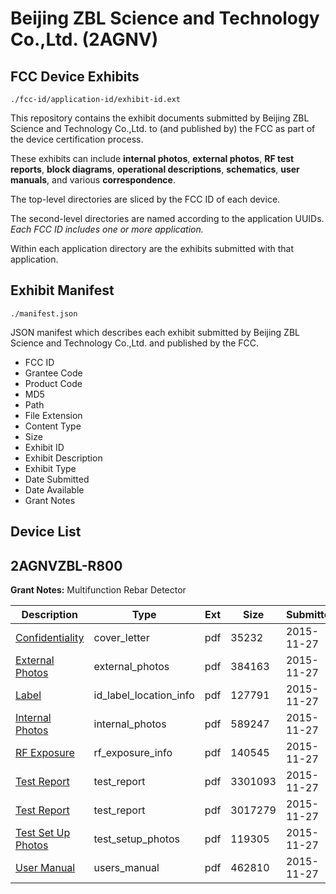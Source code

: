 # Beijing ZBL Science and Technology Co.,Ltd. (2AGNV)
## FCC Device Exhibits

```
./fcc-id/application-id/exhibit-id.ext
```

This repository contains the exhibit documents submitted by Beijing ZBL Science and Technology Co.,Ltd. to (and published by) the FCC as part of the device certification process.

These exhibits can include **internal photos**, **external photos**, **RF test reports**, **block diagrams**, **operational descriptions**, **schematics**, **user manuals**, and various **correspondence**.

The top-level directories are sliced by the FCC ID of each device.

The second-level directories are named according to the application UUIDs. *Each FCC ID includes one or more application.*

Within each application directory are the exhibits submitted with that application. 

## Exhibit Manifest

```
./manifest.json
```

JSON manifest which describes each exhibit submitted by Beijing ZBL Science and Technology Co.,Ltd. and published by the FCC.

- FCC ID
- Grantee Code
- Product Code
- MD5
- Path
- File Extension
- Content Type
- Size
- Exhibit ID
- Exhibit Description
- Exhibit Type
- Date Submitted
- Date Available
- Grant Notes

## Device List
## 2AGNVZBL-R800
**Grant Notes:** Multifunction Rebar Detector

| Description | Type | Ext | Size | Submitted | Available |
| ----------- | ---- | --- | ---- | --------- | --------- |
| [Confidentiality](2AGNVZBL-R800/881352da7f9d7fa30d03d782b0fd6384/2824588.pdf) | cover_letter | pdf | 35232 | 2015-11-27 | 2015-11-29 |
| [External Photos](2AGNVZBL-R800/881352da7f9d7fa30d03d782b0fd6384/2824589.pdf) | external_photos | pdf | 384163 | 2015-11-27 | 2015-11-29 |
| [Label](2AGNVZBL-R800/881352da7f9d7fa30d03d782b0fd6384/2824591.pdf) | id_label_location_info | pdf | 127791 | 2015-11-27 | 2015-11-29 |
| [Internal Photos](2AGNVZBL-R800/881352da7f9d7fa30d03d782b0fd6384/2824590.pdf) | internal_photos | pdf | 589247 | 2015-11-27 | 2015-11-29 |
| [RF Exposure](2AGNVZBL-R800/881352da7f9d7fa30d03d782b0fd6384/2824596.pdf) | rf_exposure_info | pdf | 140545 | 2015-11-27 | 2015-11-29 |
| [Test Report](2AGNVZBL-R800/881352da7f9d7fa30d03d782b0fd6384/2824597.pdf) | test_report | pdf | 3301093 | 2015-11-27 | 2015-11-29 |
| [Test Report](2AGNVZBL-R800/881352da7f9d7fa30d03d782b0fd6384/2824598.pdf) | test_report | pdf | 3017279 | 2015-11-27 | 2015-11-29 |
| [Test Set Up Photos](2AGNVZBL-R800/881352da7f9d7fa30d03d782b0fd6384/2824595.pdf) | test_setup_photos | pdf | 119305 | 2015-11-27 | 2015-11-29 |
| [User Manual](2AGNVZBL-R800/881352da7f9d7fa30d03d782b0fd6384/2824599.pdf) | users_manual | pdf | 462810 | 2015-11-27 | 2015-11-29 |
